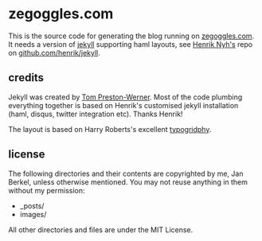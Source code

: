 
# zegoggles.com

This is the source code for generating the blog running on [zegoggles.com](http://zegoggles.com). It needs a version of [jekyll](http://github.com/mojombo/jekyll) supporting haml layouts, see [Henrik Nyh's](http://henrik.nyh.se) repo on [github.com/henrik/jekyll](http://github.com/henrik/jekyll). 

## credits

Jekyll was created by [Tom Preston-Werner](http://tom.preston-werner.com/). Most of the code plumbing everything together is based on Henrik's customised jekyll installation (haml, disqus, twitter integration etc). Thanks Henrik!

The layout is based on Harry Roberts's excellent [typogridphy](http://csswizardry.com/typogridphy/).

## license

The following directories and their contents are copyrighted by me, Jan Berkel, unless otherwise mentioned. You may not reuse anything in them without my permission:

  * _posts/
  * images/
  
All other directories and files are under the MIT License.  

